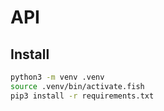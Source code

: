 # API


## Install 

```bash
python3 -m venv .venv                          
source .venv/bin/activate.fish    
pip3 install -r requirements.txt
```

